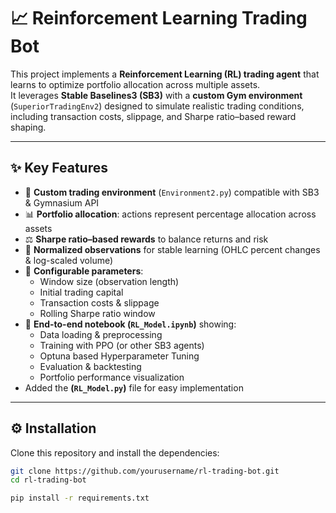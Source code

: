 # 📈 Reinforcement Learning Trading Bot

This project implements a **Reinforcement Learning (RL) trading agent** that learns to optimize portfolio allocation across multiple assets.  
It leverages **Stable Baselines3 (SB3)** with a **custom Gym environment** (`SuperiorTradingEnv2`) designed to simulate realistic trading conditions, including transaction costs, slippage, and Sharpe ratio–based reward shaping.  

---

## ✨ Key Features
- 🏦 **Custom trading environment** (`Environment2.py`) compatible with SB3 & Gymnasium API  
- 📊 **Portfolio allocation**: actions represent percentage allocation across assets  
- ⚖️ **Sharpe ratio–based rewards** to balance returns and risk  
- 🔄 **Normalized observations** for stable learning (OHLC percent changes & log-scaled volume)  
- 🧩 **Configurable parameters**:
  - Window size (observation length)  
  - Initial trading capital  
  - Transaction costs & slippage  
  - Rolling Sharpe ratio window  
- 📓 **End-to-end notebook (`RL_Model.ipynb`)** showing:
  - Data loading & preprocessing  
  - Training with PPO (or other SB3 agents)
  - Optuna based  Hyperparameter Tuning 
  - Evaluation & backtesting  
  - Portfolio performance visualization  
- Added the **(`RL_Model.py`)** file for easy implementation
---

## ⚙️ Installation

Clone this repository and install the dependencies:

```bash
git clone https://github.com/yourusername/rl-trading-bot.git
cd rl-trading-bot

pip install -r requirements.txt
